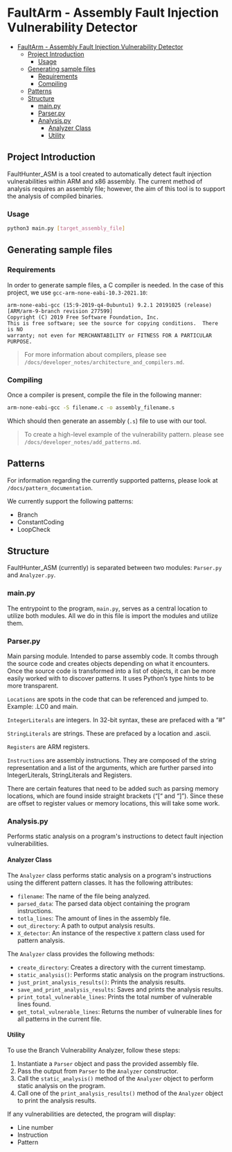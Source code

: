 # FaultArm - Assembly Fault Injection Vulnerability Detector

- [FaultArm - Assembly Fault Injection Vulnerability Detector](#faulthunter_asm---assembly-fault-injection-vulnerability-detector)
  - [Project Introduction](#project-introduction)
    - [Usage](#usage)
  - [Generating sample files](#generating-sample-files)
    - [Requirements](#requirements)
    - [Compiling](#compiling)
  - [Patterns](#patterns)
  - [Structure](#structure)
    - [main.py](#mainpy)
    - [Parser.py](#parserpy)
    - [Analysis.py](#analysispy)
      - [Analyzer Class](#analyzer-class)
      - [Utility](#utility)

## Project Introduction

FaultHunter_ASM is a tool created to automatically detect fault injection vulnerabilities within ARM and x86 assembly. The current method of analysis requires an assembly file; however, the aim of this tool is to support the analysis of compiled binaries.

### Usage

```bash
python3 main.py [target_assembly_file]
```

## Generating sample files

### Requirements

In order to generate sample files, a C compiler is needed. In the case of this project, we use `gcc-arm-none-eabi-10.3-2021.10`:

```terminal
arm-none-eabi-gcc (15:9-2019-q4-0ubuntu1) 9.2.1 20191025 (release) [ARM/arm-9-branch revision 277599]
Copyright (C) 2019 Free Software Foundation, Inc.
This is free software; see the source for copying conditions.  There is NO
warranty; not even for MERCHANTABILITY or FITNESS FOR A PARTICULAR PURPOSE.
```

> For more information about compilers, please see `/docs/developer_notes/architecture_and_compilers.md`.

### Compiling

Once a compiler is present, compile the file in the following manner:

```bash
arm-none-eabi-gcc -S filename.c -o assembly_filename.s
```

Which should then generate an assembly (`.s`) file to use with our tool.

> To create a high-level example of the vulnerability pattern. please see `/docs/developer_notes/add_patterns.md`.

## Patterns

For information regarding the currently supported patterns, please look at `/docs/pattern_documentation`.

We currently support the following patterns:
- Branch
- ConstantCoding
- LoopCheck


## Structure

FaultHunter_ASM (currently) is separated between two modules: `Parser.py` and `Analyzer.py`.

### main.py

The entrypoint to the program, `main.py`, serves as a central location to utilize both modules. All we do in this file is import the modules and utilize them.

### Parser.py

Main parsing module. Intended to parse assembly code. It combs through the source code and creates objects depending on what it encounters. Once the source code is transformed into a list of objects, it can be more easily worked with to discover patterns. It uses Python’s type hints to be more transparent.

`Locations` are spots in the code that can be referenced and jumped to. Example: .LC0 and main.

`IntegerLiterals` are integers. In 32-bit syntax, these are prefaced with a “#”

`StringLiterals` are strings. These are prefaced by a location and .ascii.

`Registers` are ARM registers.

`Instructions` are assembly instructions. They are composed of the string representation and a list of the arguments, which are further parsed into IntegerLiterals, StringLiterals and Registers.

There are certain features that need to be added such as parsing memory locations, which are found inside straight brackets (“[“ and “]”). Since these are offset to register values or memory locations, this will take some work.

### Analysis.py

Performs static analysis on a program's instructions to detect fault injection vulnerabilities.

#### Analyzer Class

The `Analyzer` class performs static analysis on a program's instructions using the different pattern classes. It has the following attributes:

- `filename`: The name of the file being analyzed.
- `parsed_data`: The parsed data object containing the program instructions.
- `totla_lines`: The amount of lines in the assembly file.
- `out_directory`: A path to output analysis results.
- `X_detector`: An instance of the respective `X` pattern class used for pattern analysis.

The `Analyzer` class provides the following methods:

- `create_directory`: Creates a directory with the current timestamp.
- `static_analysis()`: Performs static analysis on the program instructions.
- `just_print_analysis_results()`: Prints the analysis results.
- `save_and_print_analysis_results`: Saves and prints the analysis results.
- `print_total_vulnerable_lines`: Prints the total number of vulnerable lines found.
- `get_total_vulnerable_lines`: Returns the number of vulnerable lines for all patterns in the current file.

#### Utility

To use the Branch Vulnerability Analyzer, follow these steps:

1. Instantiate a `Parser` object and pass the provided assembly file.
2. Pass the output from `Parser` to the `Analyzer` constructor.
3. Call the `static_analysis()` method of the `Analyzer` object to perform static analysis on the program.
4. Call one of the `print_analysis_results()` method of the `Analyzer` object to print the analysis results.

If any vulnerabilities are detected, the program will display:
- Line number
- Instruction
- Pattern
